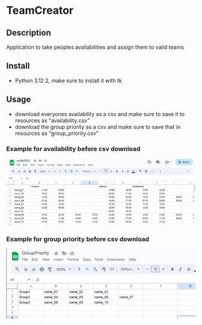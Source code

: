 # TeamCreator
## Description
Application to take peoples availabilities and assign them to valid teams  

## Install
- Python 3.12.2, make sure to install it with tk

## Usage
- download everyones availability as a csv and make sure to save it to resources as "availability.csv"
- download the group priority as a csv and make sure to save that in resources as "group_priority.csv"

### Example for availability before csv download
![availability example](./images/availability_example.png)

### Example for group priority before csv download
![grouppri example](./images/group_pri_example.png)
